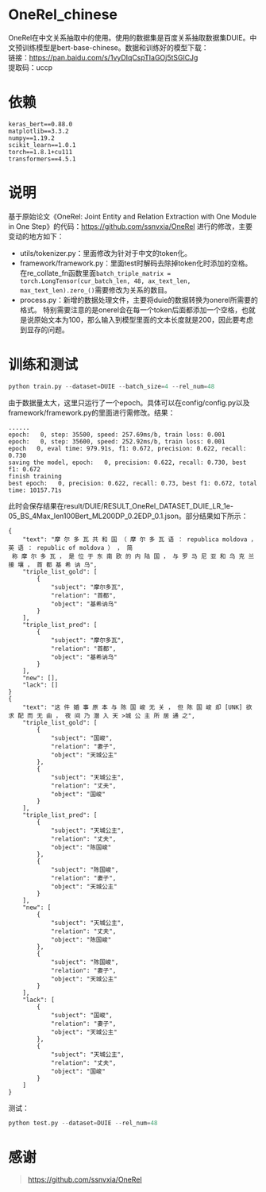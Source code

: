 # OneRel_chinese
OneRel在中文关系抽取中的使用。使用的数据集是百度关系抽取数据集DUIE。中文预训练模型是bert-base-chinese。数据和训练好的模型下载：<br>
链接：https://pan.baidu.com/s/1vyDIqCspTIaGOj5tSGlCJg<br>
提取码：uccp
# 依赖
```
keras_bert==0.88.0
matplotlib==3.3.2
numpy==1.19.2
scikit_learn==1.0.1
torch==1.8.1+cu111
transformers==4.5.1
```

# 说明
基于原始论文《OneRel: Joint Entity and Relation Extraction with One Module in One Step》的代码：https://github.com/ssnvxia/OneRel 进行的修改，主要变动的地方如下：
- utils/tokenizer.py：里面修改为针对于中文的token化。
- framework/framework.py：里面test时解码去除掉token化时添加的空格。在re_collate_fn函数里面```batch_triple_matrix = torch.LongTensor(cur_batch_len, 48, ax_text_len, max_text_len).zero_()```需要修改为关系的数目。
- process.py：新增的数据处理文件，主要将duie的数据转换为onerel所需要的格式。
特别需要注意的是onerel会在每一个token后面都添加一个空格，也就是说原始文本为100，那么输入到模型里面的文本长度就是200，因此要考虑到显存的问题。

# 训练和测试
```python
python train.py --dataset=DUIE --batch_size=4 --rel_num=48
```
由于数据量太大，这里只运行了一个epoch。具体可以在config/config.py以及framework/framework.py的里面进行需修改。结果：
```
......
epoch:   0, step: 35500, speed: 257.69ms/b, train loss: 0.001
epoch:   0, step: 35600, speed: 252.92ms/b, train loss: 0.001
epoch   0, eval time: 979.91s, f1: 0.672, precision: 0.622, recall: 0.730
saving the model, epoch:   0, precision: 0.622, recall: 0.730, best f1: 0.672
finish training
best epoch:   0, precision: 0.622, recall: 0.73, best f1: 0.672, total time: 10157.71s
```
此时会保存结果在result/DUIE/RESULT_OneRel_DATASET_DUIE_LR_1e-05_BS_4Max_len100Bert_ML200DP_0.2EDP_0.1.json。部分结果如下所示：
```
{       
    "text": "摩 尔 多 瓦 共 和 国 （ 摩 尔 多 瓦 语 ： republica moldova ， 英 语 ： republic of moldova ） ， 简
 称 摩 尔 多 瓦 ， 是 位 于 东 南 欧 的 内 陆 国 ， 与 罗 马 尼 亚 和 乌 克 兰 接 壤 ， 首 都 基 希 讷 乌",
    "triple_list_gold": [
        {   
            "subject": "摩尔多瓦",
            "relation": "首都",
            "object": "基希讷乌"
        }
    ],      
    "triple_list_pred": [
        {   
            "subject": "摩尔多瓦",
            "relation": "首都",
            "object": "基希讷乌"
        }   
    ],      
    "new": [],
    "lack": []
}
{
    "text": "这 件 婚 事 原 本 与 陈 国 峻 无 关 ， 但 陈 国 峻 却 [UNK] 欲 求 配 而 无 由 ， 夜 间 乃 潜 入 天 >城 公 主 所 居 通 之",
    "triple_list_gold": [
        {
            "subject": "国峻",
            "relation": "妻子",
            "object": "天城公主"
        },
        {
            "subject": "天城公主",
            "relation": "丈夫",
            "object": "国峻"
        }
    ],
    "triple_list_pred": [
        {
            "subject": "天城公主",
            "relation": "丈夫",
            "object": "陈国峻"
        },
        {
            "subject": "陈国峻",
            "relation": "妻子",
            "object": "天城公主"
        }
    ],
	"new": [
        {
            "subject": "天城公主",
            "relation": "丈夫",
            "object": "陈国峻"
        },
        {
            "subject": "陈国峻",
            "relation": "妻子",
            "object": "天城公主"
        }
    ],
    "lack": [
        {
            "subject": "国峻",
            "relation": "妻子",
            "object": "天城公主"
        },
        {
            "subject": "天城公主",
            "relation": "丈夫",
            "object": "国峻"
        }
    ]
}
```
测试：
```python
python test.py --dataset=DUIE --rel_num=48
```

# 感谢
> https://github.com/ssnvxia/OneRel